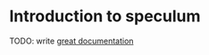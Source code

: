 # Introduction to speculum

TODO: write [great documentation](http://jacobian.org/writing/what-to-write/)
